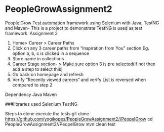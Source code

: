 # PeopleGrowAssignment2 
People Grow Test automation framework using Selenium with Java, TestNG and Maven-
This is a project to demonstrate TestNG is used as test framework.
Assignment 2
1. Home> Career > Career Paths
2. Click on any 3 career paths from “Inspiration from You” section Eg. option a, b, c is
clicked in a sequence
3. Store name in collections
4. Career Stage section- > Make sure option 3 is pre selected(if not then add a step to
select this)
5. Go back on homepage and refresh
6. Verify “Recently viewed careers” and verify List is reversed when compared to step 2

Dependency Java Maven

###libraries used Selenium TestNG 

Steps to clone execute the tests
git clone https://github.com/yogikopes/PeopleGrowAssignment2//PeopelGrow
cd PeopleGrowAssignment2//PeopelGrow
mvn clean test
